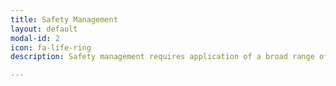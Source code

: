 ```yaml
---
title: Safety Management
layout: default
modal-id: 2
icon: fa-life-ring
description: Safety management requires application of a broad range of skills and knowledge. We are able to help with all aspects of planning for functional safety. Effective planning is the key to making sure that your team implements safety efficiently and effectively. Black Ice Systems can help with planning for all aspects of functional safety management, and integrate the requirements of the standard with your existing business systems and practices. We believe that the way to execute safety projects efficiently is to make functional safety a part of the way you do business, and safety management support from Black Ice Systems makes it possible.

---
```


